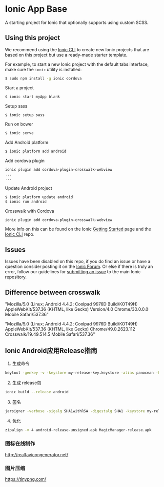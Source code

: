 Ionic App Base
=====================

A starting project for Ionic that optionally supports using custom SCSS.

## Using this project

We recommend using the [Ionic CLI](https://github.com/driftyco/ionic-cli) to create new Ionic projects that are based on this project but use a ready-made starter template.

For example, to start a new Ionic project with the default tabs interface, make sure the `ionic` utility is installed:

```bash
$ sudo npm install -g ionic cordova
```

Start a project

```bash
$ ionic start myApp blank
```

Setup sass

```bash
$ ionic setup sass
```

Run on bower

```bash
$ ionic serve
```

Add Android platform

```bash
$ ionic platform add android
```

Add cordova plugin
```bash
ionic plugin add cordova-plugin-crosswalk-webview
...
...
```

Update Android project
```bash
$ ionic platform update android
$ ionic run android
```

Crosswalk with Cordova
```bash
ionic plugin add cordova-plugin-crosswalk-webview
```

<preference name="xwalk64bit" value="xwalk64bit" />

More info on this can be found on the Ionic [Getting Started](http://ionicframework.com/getting-started) page and the [Ionic CLI](https://github.com/driftyco/ionic-cli) repo.

## Issues
Issues have been disabled on this repo, if you do find an issue or have a question consider posting it on the [Ionic Forum](http://forum.ionicframework.com/).  Or else if there is truly an error, follow our guidelines for [submitting an issue](http://ionicframework.com/submit-issue/) to the main Ionic repository.


## Difference between crosswalk

"Mozilla/5.0 (Linux; Android 4.4.2; Coolpad 9976D Build/KOT49H) AppleWebKit/537.36 (KHTML, like Gecko) Version/4.0 Chrome/30.0.0.0 Mobile Safari/537.36"

"Mozilla/5.0 (Linux; Android 4.4.2; Coolpad 9976D Build/KOT49H) AppleWebKit/537.36 (KHTML, like Gecko) Chrome/49.0.2623.112 Crosswalk/19.49.514.5 Mobile Safari/537.36"


## Ionic Android应用Release指南
1) 生成命令
```bash
keytool -genkey -v -keystore my-release-key.keystore -alias panocean -keyalg RSA -keysize 2048 -validity 10000
```
2) 生成 release包
```bash
ionic build --release android
```
3) 签名
```bash
jarsigner -verbose -sigalg SHA1withRSA -digestalg SHA1 -keystore my-release-key.keystore /Users/suxindao/work/billboard/platforms/android/build/outputs/apk/android-release-unsigned.apk panocean
```
4) 优化
```bash
zipalign -v 4 android-release-unsigned.apk MagicManager-release.apk
```

### 图标在线制作
http://realfavicongenerator.net/

### 图片压缩
https://tinypng.com/
